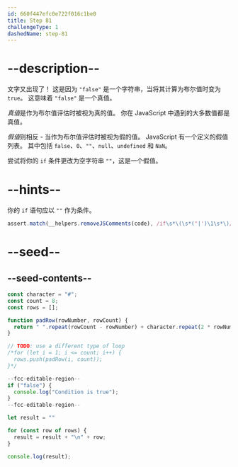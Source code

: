 ```yaml
---
id: 660f447efc0e722f016c1be0
title: Step 81
challengeType: 1
dashedName: step-81
---
```


# --description--

文字又出现了！ 这是因为 `"false"` 是一个字符串，当将其计算为布尔值时变为 `true`。 这意味着 `"false"` 是一个真值。

<dfn>真值</dfn>是作为布尔值评估时被视为真的值。 你在 JavaScript 中遇到的大多数值都是真值。

<dfn>假值</dfn>则相反 - 当作为布尔值评估时被视为假的值。 JavaScript 有一个定义的假值列表。 其中包括 `false`、`0`、`""`、`null`、`undefined` 和 `NaN`。

尝试将你的 `if` 条件更改为空字符串 `""`，这是一个假值。

# --hints--

你的 `if` 语句应以 `""` 作为条件。

```js
assert.match(__helpers.removeJSComments(code), /if\s*\(\s*("|')\1\s*\)/);
```

# --seed--

## --seed-contents--

```js
const character = "#";
const count = 8;
const rows = [];

function padRow(rowNumber, rowCount) {
  return " ".repeat(rowCount - rowNumber) + character.repeat(2 * rowNumber - 1) + " ".repeat(rowCount - rowNumber);
}

// TODO: use a different type of loop
/*for (let i = 1; i <= count; i++) {
  rows.push(padRow(i, count));
}*/

--fcc-editable-region--
if ("false") {
  console.log("Condition is true");
}
--fcc-editable-region--

let result = ""

for (const row of rows) {
  result = result + "\n" + row;
}

console.log(result);
```
